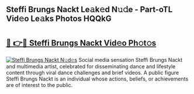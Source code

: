 ## Steffi Brungs Nackt Le𝚊k𝚎d N𝚞𝚍e - Part-oTL Vid𝚎o Le𝚊ks Photos HQQkG

# <h2><a href="http://fb72raz.evod.top/?m=Steffi+Brungs+Nackt">🔗 👉🔴 Steffi Brungs Nackt Vid𝚎o Ph𝚘t𝚘s</a></h2>

[![Steffi Brungs Nackt N𝚞d𝚎s](https://i.imgur.com/8V9OHl7.gif)](http://fb72raz.evod.top/?m=Steffi+Brungs+Nackt)
Social media sensation Steffi Brungs Nackt and multimedia artist, celebrated for disseminating dance and lifestyle content through viral dance challenges and brief videos. A public figure Steffi Brungs Nackt is an individual whose actions, beliefs, or achievements are of interest to the public. 
